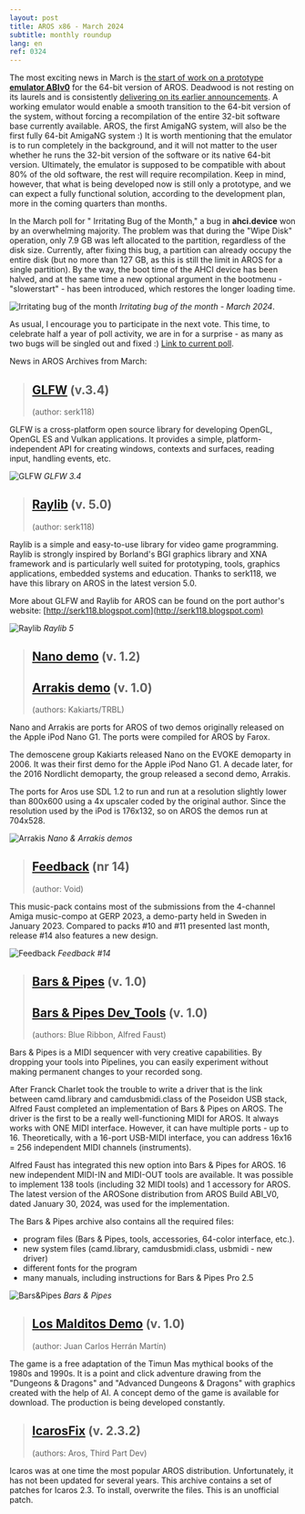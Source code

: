 ```yaml
---
layout: post
title: AROS x86 - March 2024
subtitle: monthly roundup
lang: en
ref: 0324
---
```


The most exciting news in March is [the start of work on a prototype **emulator ABIv0**](https://www.arosworld.org/infusions/forum/viewthread.php?thread_id=1218&rowstart=0) for the 64-bit version of AROS. Deadwood is not resting on its laurels and is consistently [delivering on its earlier announcements](https://www.arosworld.org/infusions/forum/viewthread.php?thread_id=1114&rowstart=0#post_4072). A working emulator would enable a smooth transition to the 64-bit version of the system, without forcing a recompilation of the entire 32-bit software base currently available. AROS, the first AmigaNG system, will also be the first fully 64-bit AmigaNG system :) It is worth mentioning that the emulator is to run completely in the background, and it will not matter to the user whether he runs the 32-bit version of the software or its native 64-bit version. Ultimately, the emulator is supposed to be compatible with about 80% of the old software, the rest will require recompilation. Keep in mind, however, that what is being developed now is still only a prototype, and we can expect a fully functional solution, according to the development plan, more in the coming quarters than months.

In the March poll for " Irritating Bug of the Month," a bug in **ahci.device** won by an overwhelming majority. The problem was that during the "Wipe Disk" operation, only 7.9 GB was left allocated to the partition, regardless of the disk size. Currently, after fixing this bug, a partition can already occupy the entire disk (but no more than 127 GB, as this is still the limit in AROS for a single partition). By the way, the boot time of the AHCI device has been halved, and at the same time a new optional argument in the bootmenu - "slowerstart" - has been introduced, which restores the longer loading time.  

![Irritating bug of the month](/assets/img/ibotm0324.png)
*Irritating bug of the month - March 2024*.

As usual, I encourage you to participate in the next vote. This time, to celebrate half a year of poll activity, we are in for a surprise - as many as two bugs will be singled out and fixed :) [Link to current poll](https://www.arosworld.org/infusions/forum/viewthread.php?thread_id=1228&pid=4744). 

News in AROS Archives from March:

> ## [GLFW](http://archives.aros-exec.org/?function=showfile&file=development/library/glfw3_4.i386-aros.zip) (v.3.4)
> (author: serk118)

GLFW is a cross-platform open source library for developing OpenGL, OpenGL ES and Vulkan applications. It provides a simple, platform-independent API for creating windows, contexts and surfaces, reading input, handling events, etc.

![GLFW](/assets/img/glfw.png)
*GLFW 3.4*

> ## [Raylib](http://archives.aros-exec.org/?function=showfile&file=development/library/raylib5.i386-aros.zip) (v. 5.0)
> (author: serk118)

Raylib is a simple and easy-to-use library for video game programming. Raylib is strongly inspired by Borland's BGI graphics library and XNA framework and is particularly well suited for prototyping, tools, graphics applications, embedded systems and education. Thanks to serk118, we have this library on AROS in the latest version 5.0.

More about GLFW and Raylib for AROS can be found on the port author's website:
[http://serk118.blogspot.com](http://serk118.blogspot.com)

![Raylib](/assets/img/raylib.png)
*Raylib 5*

> ## [Nano demo](http://archives.aros-exec.org/?function=showfile&file=demo/scene/nano.i386-aros.zip) (v. 1.2)
> ## [Arrakis demo](http://archives.aros-exec.org/?function=showfile&file=demo/scene/arrakis.i386-aros.zip) (v. 1.0)
> (authors: Kakiarts/TRBL)

Nano and Arrakis are ports for AROS of two demos originally released on the Apple iPod Nano G1. The ports were compiled for AROS by Farox.

The demoscene group Kakiarts released Nano on the EVOKE demoparty in 2006. It was their first demo for the Apple iPod Nano G1. A decade later, for the 2016 Nordlicht demoparty, the group released a second demo, Arrakis.

The ports for Aros use SDL 1.2 to run and run at a resolution slightly lower than 800x600 using a 4x upscaler coded by the original author. Since the resolution used by the iPod is 176x132, so on AROS the demos run at 704x528.

![Arrakis](/assets/img/nano.jpg)
*Nano & Arrakis demos*

> ## [Feedback](http://archives.aros-exec.org/?function=showfile&file=demo/music/void-fb14-aros.i386-aros.zip) (nr 14)
> (author: Void)

This music-pack contains most of the submissions from the 4-channel Amiga music-compo at GERP 2023, a demo-party held in Sweden in January 2023. Compared to packs #10 and #11 presented last month, release #14 also features a new design.

![Feedback](/assets/img/fb14.jpg)
*Feedback #14*


> ## [Bars & Pipes](http://archives.aros-exec.org/?function=showfile&file=audio/edit/barsnpipesaros.lha) (v. 1.0)
> ## [Bars & Pipes Dev_Tools](http://archives.aros-exec.org/?function=showfile&file=audio/edit/bp_dev_tools_accessories.zip) (v. 1.0)
> (authors: Blue Ribbon, Alfred Faust)

Bars & Pipes is a MIDI sequencer with very creative capabilities. By dropping your tools into Pipelines, you can easily experiment without making permanent changes to your recorded song.

After Franck Charlet took the trouble to write a driver that is the link between camd.library and camdusbmidi.class of the Poseidon USB stack, Alfred Faust completed an implementation of Bars & Pipes on AROS. The driver is the first to be a really well-functioning MIDI for AROS. It always works with ONE MIDI interface. However, it can have multiple ports - up to 16. Theoretically, with a 16-port USB-MIDI interface, you can address 16x16 = 256 independent MIDI channels (instruments).

Alfred Faust has integrated this new option into Bars & Pipes for AROS. 16 new independent MIDI-IN and MIDI-OUT tools are available. It was possible to implement 138 tools (including 32 MIDI tools) and 1 accessory for AROS. The latest version of the AROSone distribution from AROS Build ABI_V0, dated January 30, 2024, was used for the implementation.

The Bars & Pipes archive also contains all the required files:
- program files (Bars & Pipes, tools, accessories, 64-color interface, etc.).
- new system files (camd.library, camdusbmidi.class, usbmidi - new driver)
- different fonts for the program
- many manuals, including instructions for Bars & Pipes Pro 2.5

![Bars&Pipes](/assets/img/barspipes.png)
*Bars & Pipes*

> ## [Los Malditos Demo](http://archives.aros-exec.org/?function=showfile&file=game/adventure/losmalditosdemo.lha) (v. 1.0)
> (author: Juan Carlos Herrán Martín)

The game is a free adaptation of the Timun Mas mythical books of the 1980s and 1990s. It is a point and click adventure drawing from the "Dungeons & Dragons" and "Advanced Dungeons & Dragons" with graphics created with the help of AI. A concept demo of the game is available for download. The production is being developed constantly.

> ## [IcarosFix](http://archives.aros-exec.org/?function=showfile&file=utility/misc/icarosfix.zip) (v. 2.3.2)
> (authors: Aros, Third Part Dev)

Icaros was at one time the most popular AROS distribution. Unfortunately, it has not been updated for several years. This archive contains a set of patches for Icaros 2.3. To install, overwrite the files. This is an unofficial patch.
